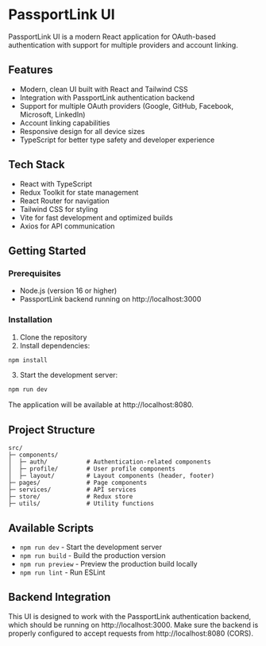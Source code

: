 # PassportLink UI

PassportLink UI is a modern React application for OAuth-based authentication with support for multiple providers and account linking.

## Features

- Modern, clean UI built with React and Tailwind CSS
- Integration with PassportLink authentication backend
- Support for multiple OAuth providers (Google, GitHub, Facebook, Microsoft, LinkedIn)
- Account linking capabilities
- Responsive design for all device sizes
- TypeScript for better type safety and developer experience

## Tech Stack

- React with TypeScript
- Redux Toolkit for state management
- React Router for navigation
- Tailwind CSS for styling
- Vite for fast development and optimized builds
- Axios for API communication

## Getting Started

### Prerequisites

- Node.js (version 16 or higher)
- PassportLink backend running on http://localhost:3000

### Installation

1. Clone the repository
2. Install dependencies:

```bash
npm install
```

3. Start the development server:

```bash
npm run dev
```

The application will be available at http://localhost:8080.

## Project Structure

```
src/
├─ components/
│  ├─ auth/           # Authentication-related components
│  ├─ profile/        # User profile components
│  ├─ layout/         # Layout components (header, footer)
├─ pages/             # Page components
├─ services/          # API services
├─ store/             # Redux store
├─ utils/             # Utility functions
```

## Available Scripts

- `npm run dev` - Start the development server
- `npm run build` - Build the production version
- `npm run preview` - Preview the production build locally
- `npm run lint` - Run ESLint

## Backend Integration

This UI is designed to work with the PassportLink authentication backend, which should be running on http://localhost:3000. Make sure the backend is properly configured to accept requests from http://localhost:8080 (CORS).
